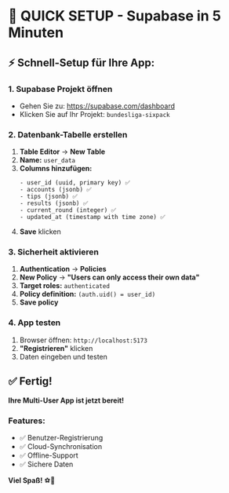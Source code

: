 # 🚀 QUICK SETUP - Supabase in 5 Minuten

## ⚡ **Schnell-Setup für Ihre App:**

### **1. Supabase Projekt öffnen**
- Gehen Sie zu: https://supabase.com/dashboard
- Klicken Sie auf Ihr Projekt: `bundesliga-sixpack`

### **2. Datenbank-Tabelle erstellen**
1. **Table Editor** → **New Table**
2. **Name:** `user_data`
3. **Columns hinzufügen:**
   ```
   - user_id (uuid, primary key) ✅
   - accounts (jsonb) ✅
   - tips (jsonb) ✅
   - results (jsonb) ✅
   - current_round (integer) ✅
   - updated_at (timestamp with time zone) ✅
   ```
4. **Save** klicken

### **3. Sicherheit aktivieren**
1. **Authentication** → **Policies**
2. **New Policy** → **"Users can only access their own data"**
3. **Target roles:** `authenticated`
4. **Policy definition:** `(auth.uid() = user_id)`
5. **Save policy**

### **4. App testen**
1. Browser öffnen: `http://localhost:5173`
2. **"Registrieren"** klicken
3. Daten eingeben und testen

## ✅ **Fertig!**

**Ihre Multi-User App ist jetzt bereit!**

### **Features:**
- ✅ Benutzer-Registrierung
- ✅ Cloud-Synchronisation
- ✅ Offline-Support
- ✅ Sichere Daten

**Viel Spaß!** ⚽📱
